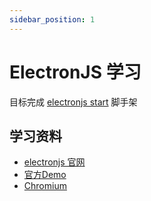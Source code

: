 ```yaml
---
sidebar_position: 1
---
```


# ElectronJS 学习

目标完成 [electronjs start](https://github.com/Ethan-Ceng/electronjs-start) 脚手架

## 学习资料

- [electronjs 官网](https://www.electronjs.org/zh/docs/latest/)
- [官方Demo](https://github.com/electron/electron-quick-start)
- [Chromium](https://www.chromium.org/Home/)
